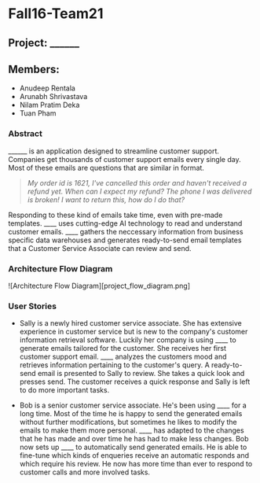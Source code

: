 # Fall16-Team21

## Project: ______

## Members:
- Anudeep Rentala
- Arunabh Shrivastava
- Nilam Pratim Deka
- Tuan Pham

### Abstract
______ is an application designed to streamline customer support. Companies get thousands of customer support emails every single day. Most of these emails are questions that are similar in format.

> *My order id is 1621, I've cancelled this order and haven't received a refund yet. When can I expect my refund?*
> *The phone I was delivered is broken! I want to return this, how do I do that?*

Responding to these kind of emails take time, even with pre-made templates. ____ uses cutting-edge AI technology to read and understand customer emails. ____ gathers the neccessary information from business specific data warehouses and generates ready-to-send email templates that a Customer Service Associate can review and send.

### Architecture Flow Diagram
![Architecture Flow Diagram][project_flow_diagram.png]

### User Stories
- Sally is a newly hired customer service associate. She has extensive experience in customer service but is new to the company's customer information retrieval software. Luckily her company is using ____ to generate emails tailored for the customer. She receives her first customer support email. ____ analyzes the customers mood and retrieves information pertaining to the customer's query. A ready-to-send email is presented to Sally to review. She takes a quick look and presses send. The customer receives a quick response and Sally is left to do more important tasks.

- Bob is a senior customer service associate. He's been using ____ for a long time. Most of the time he is happy to send the generated emails without further modifications, but sometimes he likes to modify the emails to make them more personal. ____ has adapted to the changes that he has made and over time he has had to make less changes. Bob now sets up ____ to automatically send generated emails. He is able to fine-tune which kinds of enqueries receive an automatic responds and which require his review. He now has more time than ever to respond to customer calls and more involved tasks.
